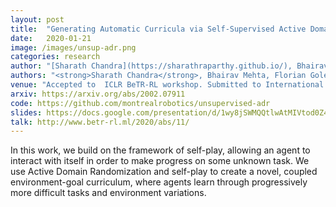 ```yaml
---
layout: post
title:  "Generating Automatic Curricula via Self-Supervised Active Domain Randomization "
date:   2020-01-21
image: /images/unsup-adr.png
categories: research
author: "[Sharath Chandra](https://sharathraparthy.github.io/), Bhairav Mehta and Liam Paull"
authors: "<strong>Sharath Chandra</strong>, Bhairav Mehta, Florian Golemo, Liam Paull"
venue: "Accepted to  ICLR BeTR-RL workshop. Submitted to International Joint Conference on Artificial Intelligence (IJCAI)"
arxiv: https://arxiv.org/abs/2002.07911
code: https://github.com/montrealrobotics/unsupervised-adr
slides: https://docs.google.com/presentation/d/1wy8jSWMQQtlwAtMIVtod0Z47ODXw9JvU4UskICPDPys/edit?usp=sharing
talk: http://www.betr-rl.ml/2020/abs/11/
---
```

 In  this work, we build on the framework of self-play, allowing an agent to interact with itself in order to make progress on some unknown task. We use Active  Domain  Randomization and self-play to create a novel, coupled environment-goal curriculum, where agents learn through progressively more difficult tasks and environment variations. 